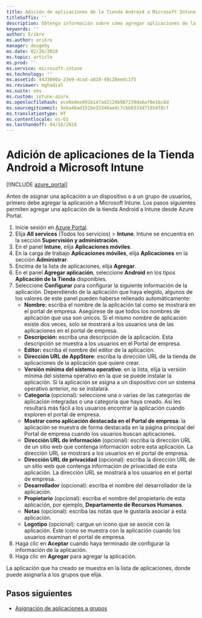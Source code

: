 ```yaml
---
title: Adición de aplicaciones de la Tienda Android a Microsoft Intune
titleSuffix: ''
description: Obtenga información sobre cómo agregar aplicaciones de la tienda de Android a Microsoft Intune.
keywords: ''
author: Erikre
ms.author: erikre
manager: dougeby
ms.date: 02/26/2018
ms.topic: article
ms.prod: ''
ms.service: microsoft-intune
ms.technology: ''
ms.assetid: 4433000a-23e9-4cad-a818-48c28eedc1f5
ms.reviewer: mghadial
ms.suite: ems
ms.custom: intune-azure
ms.openlocfilehash: ece6edee891b147ad2124b987239da6af8e1bc8d
ms.sourcegitcommit: 5eba4bad151be32346aedc7cbb0333d71934f8cf
ms.translationtype: HT
ms.contentlocale: es-ES
ms.lasthandoff: 04/16/2018
---
```

# <a name="how-to-add-android-store-apps-to-microsoft-intune"></a>Adición de aplicaciones de la Tienda Android a Microsoft Intune

[!INCLUDE [azure_portal](./includes/azure_portal.md)]

Antes de asignar una aplicación a un dispositivo o a un grupo de usuarios, primero debe agregar la aplicación a Microsoft Intune. Los pasos siguientes permiten agregar una aplicación de la tienda Android a Intune desde Azure Portal.

1. Inicie sesión en [Azure Portal](https://portal.azure.com).
2. Elija **All services** (Todos los servicios)  > **Intune**. Intune se encuentra en la sección **Supervisión y administración**.
3. En el panel **Intune**, elija **Aplicaciones móviles**.
4. En la carga de trabajo **Aplicaciones móviles**, elija **Aplicaciones** en la sección **Administrar**.
5. Encima de la lista de aplicaciones, elija **Agregar**.
6. En el panel **Agregar aplicación**, seleccione **Android** en los tipos **Aplicación de la Tienda** disponibles.
7. Seleccione **Configurar** para configurar la siguiente información de la aplicación. Dependiendo de la aplicación que haya elegido, algunos de los valores de este panel pueden haberse rellenado automáticamente:
    - **Nombre:** escriba el nombre de la aplicación tal como se mostrará en el portal de empresa. Asegúrese de que todos los nombres de aplicación que usa son únicos. Si el mismo nombre de aplicación existe dos veces, solo se mostrará a los usuarios una de las aplicaciones en el portal de empresa.
    - **Descripción:** escriba una descripción de la aplicación. Esta descripción se muestra a los usuarios en el Portal de empresa.
    - **Editor:** escriba el nombre del editor de la aplicación.
    - **Dirección URL de AppStore**: escriba la dirección URL de la tienda de aplicaciones de la aplicación que quiere crear.
    - **Versión mínima del sistema operativo**: en la lista, elija la versión mínima del sistema operativo en la que se puede instalar la aplicación. Si la aplicación se asigna a un dispositivo con un sistema operativo anterior, no se instalará.
    - **Categoría** (opcional): seleccione una o varias de las categorías de aplicación integradas o una categoría que haya creado. Así les resultará más fácil a los usuarios encontrar la aplicación cuando exploren el portal de empresa.
    - **Mostrar como aplicación destacada en el Portal de empresa**: la aplicación se muestra de forma destacada en la página principal del Portal de empresa cuando los usuarios buscan aplicaciones.
    - **Dirección URL de información** (opcional): escriba la dirección URL de un sitio web que contenga información sobre esta aplicación. La dirección URL se mostrará a los usuarios en el portal de empresa.
    - **Dirección URL de privacidad** (opcional): escriba la dirección URL de un sitio web que contenga información de privacidad de esta aplicación. La dirección URL se mostrará a los usuarios en el portal de empresa.
    - **Desarrollador** (opcional): escriba el nombre del desarrollador de la aplicación.
    - **Propietario** (opcional): escriba el nombre del propietario de esta aplicación, por ejemplo, **Departamento de Recursos Humanos**.
    - **Notas** (opcional): escriba las notas que le gustaría asociar a esta aplicación.
    - **Logotipo** (opcional): cargue un icono que se asocie con la aplicación. Este icono se muestra con la aplicación cuando los usuarios examinan el portal de empresa.
8. Haga clic en **Aceptar** cuando haya terminado de configurar la información de la aplicación.
9. Haga clic en **Agregar** para agregar la aplicación.

La aplicación que ha creado se muestra en la lista de aplicaciones, donde puede asignarla a los grupos que elija. 

## <a name="next-steps"></a>Pasos siguientes

- [Asignación de aplicaciones a grupos](apps-deploy.md)